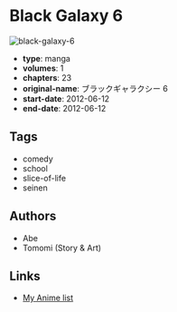 # Black Galaxy 6

![black-galaxy-6](https://cdn.myanimelist.net/images/manga/2/124559.jpg)

-   **type**: manga
-   **volumes**: 1
-   **chapters**: 23
-   **original-name**: ブラックギャラクシー 6
-   **start-date**: 2012-06-12
-   **end-date**: 2012-06-12

## Tags

-   comedy
-   school
-   slice-of-life
-   seinen

## Authors

-   Abe
-   Tomomi (Story & Art)

## Links

-   [My Anime list](https://myanimelist.net/manga/72107/Black_Galaxy_6)
